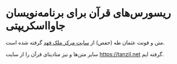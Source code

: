 # ریسورس‌های قرآن برای برنامه‌نویسان جاوااسکریپتی

متن و فونت عثمان طه (حفص) از [سایت مرکز ملک فهد](https://fonts.qurancomplex.gov.sa) گرفته شده است.

سایر متن‌ها و نیز متادیتای قرآن را از سایت https://tanzil.net گرفته ایم.

